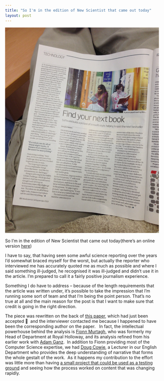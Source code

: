 ```yaml
---
title: "So I'm in the edition of New Scientist that came out today"
layout: post
---
```

![Alt text](/assets/uploads/2013/09/IMG_1082.jpg)

So I&#8217;m in the edition of New Scientist that came out today(there&#8217;s an online version [here](http://www.newscientist.com/article/mg21929344.500-automatic-style-spotter-can-spot-your-next-book.html#.UjStYGR4aJc))

I have to say, that having seen some awful science reporting over the years I&#8217;d somewhat braced myself for the worst, but actually the reporter who interviewed me has accurately quoted me as much as possible and where I said something ill-judged, he recognised it was ill-judged and didn&#8217;t use it in the article. I&#8217;m prepared to call it a fairly positive journalism experience.

Something I do have to address &#8211; because of the length requirements that the article was written under, it&#8217;s possible to take the impression that I&#8217;m running some sort of team and that I&#8217;m being the point person. That&#8217;s no true at all and the main reason for the post is that I want to make sure that credit is going in the right direction.

The piece was rewritten on the back of [this paper](http://arxiv.org/abs/1308.3745), which had just been accepted 🙂  and the interviewer contacted me because I happened to have been the corresponding author on the paper.   In fact, the intellectual powerhouse behind the analysis is [Fionn Murtagh](http://www.cs.rhul.ac.uk/home/fionn/), who was formerly my Head of Department at Royal Holloway, and its analysis refined from his earlier work with [Adam Ganz](http://pure.rhul.ac.uk/portal/en/persons/adam-ganz(55937d7c-9684-41f8-9a7f-680f94bd13b1).html).  In addition to Fionn providing most of the Computer Science expertise, we had [Doug Cowie](http://douglascowie.com/), a Lecturer in our English Department who provides the deep understanding of narrative that forms the whole gestalt of the work.  As it happens my contribution to the effort was little more than having [a small project that could be used as a testing ground](http://joereddington.com/project-toomanycooks/ "Project TooManyCooks") and seeing how the process worked on content that was changing rapidly.

